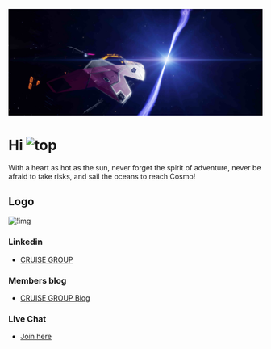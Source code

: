 ![Solar-System](https://github.com/cruise-group/.github/blob/main/profile/cruise-group-top-quality-low.jpg)

# Hi ![top](https://gitfb.com/cruise-group/.github/blob/main/profile/handshake.gif)


With a heart as hot as the sun, never forget the spirit of adventure, never be afraid to take risks, and sail the oceans to reach Cosmo!


## Logo
![!img](https://github.com/cruise-group/.github/blob/main/prpfile/cruise-group-top-quality-low.jpg)

<!--
### Twitter Community 🐥

- Let's go out to the ocean.
- [cruise-group](https://twitter.com/i/communities/1498584754915999744)

-->

### Linkedin

- [CRUISE GROUP](https://www.linkedin.com/company/cruise-group/?viewAsMember=true)

### Members blog

- [CRUISE GROUP Blog](https://cruise-group.hashnode.dev/)


### Live Chat

- [Join here](https://spatial.chat/app/team/05kVl7yDtVia1oO0EBuw)

